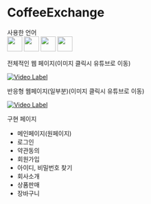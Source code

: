 # CoffeeExchange

사용한 언어  
<img src='https://user-images.githubusercontent.com/74242937/117791149-faea0500-b284-11eb-8afe-4a93fd4718dd.png' width='35px' height='35px' />
<img src='https://user-images.githubusercontent.com/74242937/117791256-1228f280-b285-11eb-9210-a4e12658ccbc.png' width='35px' height='35px' />
<img src='https://user-images.githubusercontent.com/74242937/117791519-603df600-b285-11eb-9c5d-ad3902820a43.png' width='35px' height='35px' />
<img src='https://user-images.githubusercontent.com/74242937/117799582-3dafdb00-b28d-11eb-89cc-636680bbd449.png' width='35px' height='35px' />

전체적인 웹 페이지(이미지 클릭시 유튜브로 이동)

[![Video Label](https://user-images.githubusercontent.com/74242937/117798536-35a36b80-b28c-11eb-9f49-0b22c61a57de.png)](https://youtu.be/kzXtRSfn1I0)

반응형 웹페이지(일부분)(이미지 클릭시 유튜브로 이동)

[![Video Label](https://user-images.githubusercontent.com/74242937/117799148-c67a4700-b28c-11eb-81d4-9f26b2cdeeb2.png)](https://youtu.be/obTylxYQM5Y)

구현 페이지
- 메인페이지(원페이지)
- 로그인
- 약관동의
- 회원가입
- 아이디, 비밀번호 찾기
- 회사소개
- 상품판매
- 장바구니
